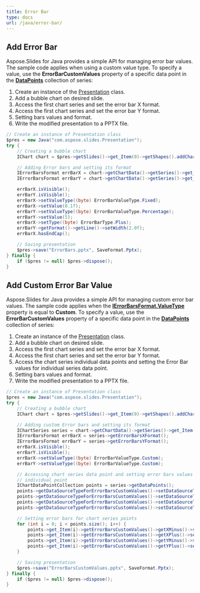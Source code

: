 ```yaml
---
title: Error Bar
type: docs
url: /java/error-bar/
---
```


## **Add Error Bar**
Aspose.Slides for Java provides a simple API for managing error bar values. The sample code applies when using a custom value type. To specify a value, use the **ErrorBarCustomValues** property of a specific data point in the [**DataPoints**](https://apireference.aspose.com/slides/java/com.aspose.slides/IChartSeriesCollection) collection of series:

1. Create an instance of the [Presentation](https://apireference.aspose.com/slides/java/com.aspose.slides/Presentation) class.
1. Add a bubble chart on desired slide.
1. Access the first chart series and set the error bar X format.
1. Access the first chart series and set the error bar Y format.
1. Setting bars values and format.
1. Write the modified presentation to a PPTX file.

```java
// Create an instance of Presentation class
$pres = new Java("com.aspose.slides.Presentation");
try {
    // Creating a bubble chart
    IChart chart = $pres->getSlides()->get_Item(0)->getShapes().addChart(ChartType.Bubble, 50, 50, 400, 300, true);

    // Adding Error bars and setting its format
    IErrorBarsFormat errBarX = chart->getChartData()->getSeries()->get_Item(0)->getErrorBarsXFormat();
    IErrorBarsFormat errBarY = chart->getChartData()->getSeries()->get_Item(0)->getErrorBarsYFormat();

    errBarX.isVisible();
    errBarY.isVisible();
    errBarX->setValueType((byte) ErrorBarValueType.Fixed);
    errBarX->setValue(0.1f);
    errBarY->setValueType((byte) ErrorBarValueType.Percentage);
    errBarY->setValue(5);
    errBarX->setType((byte) ErrorBarType.Plus);
    errBarY->getFormat()->getLine()->setWidth(2.0f);
    errBarX.hasEndCap();

    // Saving presentation
    $pres->save("ErrorBars.pptx", SaveFormat.Pptx);
} finally {
    if ($pres != null) $pres->dispose();
}
```

## **Add Custom Error Bar Value**
Aspose.Slides for Java provides a simple API for managing custom error bar values. The sample code applies when the [**IErrorBarsFormat.ValueType**](https://apireference.aspose.com/slides/java/com.aspose.slides/IErrorBarsFormat#getValue--) property is equal to **Custom**. To specify a value, use the **ErrorBarCustomValues** property of a specific data point in the [**DataPoints**](https://apireference.aspose.com/slides/java/com.aspose.slides/IChartSeriesCollection) collection of series:

1. Create an instance of the [Presentation](https://apireference.aspose.com/slides/java/com.aspose.slides/Presentation) class.
1. Add a bubble chart on desired slide.
1. Access the first chart series and set the error bar X format.
1. Access the first chart series and set the error bar Y format.
1. Access the chart series individual data points and setting the Error Bar values for individual series data point.
1. Setting bars values and format.
1. Write the modified presentation to a PPTX file.

```java
// Create an instance of Presentation class
$pres = new Java("com.aspose.slides.Presentation");
try {
    // Creating a bubble chart
    IChart chart = $pres->getSlides()->get_Item(0)->getShapes().addChart(ChartType.Bubble, 50, 50, 400, 300, true);

    // Adding custom Error bars and setting its format
    IChartSeries series = chart->getChartData()->getSeries()->get_Item(0);
    IErrorBarsFormat errBarX = series->getErrorBarsXFormat();
    IErrorBarsFormat errBarY = series->getErrorBarsYFormat();
    errBarX.isVisible();
    errBarY.isVisible();
    errBarX->setValueType((byte) ErrorBarValueType.Custom);
    errBarY->setValueType((byte) ErrorBarValueType.Custom);

    // Accessing chart series data point and setting error bars values for
    // individual point
    IChartDataPointCollection points = series->getDataPoints();
    points->getDataSourceTypeForErrorBarsCustomValues()->setDataSourceTypeForXPlusValues((byte) DataSourceType.DoubleLiterals);
    points->getDataSourceTypeForErrorBarsCustomValues()->setDataSourceTypeForXMinusValues((byte) DataSourceType.DoubleLiterals);
    points->getDataSourceTypeForErrorBarsCustomValues()->setDataSourceTypeForYPlusValues((byte) DataSourceType.DoubleLiterals);
    points->getDataSourceTypeForErrorBarsCustomValues()->setDataSourceTypeForYMinusValues((byte) DataSourceType.DoubleLiterals);

    // Setting error bars for chart series points
    for (int i = 0; i < points.size(); i++) {
        points->get_Item(i)->getErrorBarsCustomValues()->getXMinus()->setAsLiteralDouble(i + 1);
        points->get_Item(i)->getErrorBarsCustomValues()->getXPlus()->setAsLiteralDouble(i + 1);
        points->get_Item(i)->getErrorBarsCustomValues()->getYMinus()->setAsLiteralDouble(i + 1);
        points->get_Item(i)->getErrorBarsCustomValues()->getYPlus()->setAsLiteralDouble(i + 1);
    }

    // Saving presentation
    $pres->save("ErrorBarsCustomValues.pptx", SaveFormat.Pptx);
} finally {
    if ($pres != null) $pres->dispose();
}
```